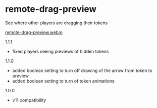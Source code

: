 # remote-drag-preview
See where other players are dragging their tokens

[remote-drag-preview.webm](https://github.com/xaukael/remote-drag-preview/assets/37848032/9d2296f2-f047-45e6-b066-a8879a62b2c7)

1.1.1
  - fixed players seeing previews of hidden tokens
    
1.1.0
  - added boolean setting to turn off drawing of the arrow from token to preview
  - added boolean setting to turn of token animations

1.0.0
  - v11 compatibility
